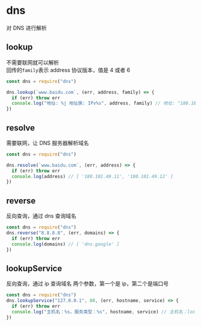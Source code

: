 # dns

对 DNS 进行解析

## lookup

不需要联网就可以解析  
回传的`family`表示 address 协议版本，值是 4 或者 6

```js
const dns = require("dns")

dns.lookup(`www.baidu.com`, (err, address, family) => {
  if (err) throw err
  console.log("地址: %j 地址族: IPv%s", address, family) // 地址: "180.101.49.11" 地址族: IPv4
})
```

## resolve

需要联网，让 DNS 服务器解析域名

```js
const dns = require("dns")

dns.resolve(`www.baidu.com`, (err, address) => {
  if (err) throw err
  console.log(address) // [ '180.101.49.11', '180.101.49.12' ]
})
```

## reverse

反向查询，通过 dns 查询域名

```js
const dns = require("dns")
dns.reverse("8.8.8.8", (err, domains) => {
  if (err) throw err
  console.log(domains) // [ 'dns.google' ]
})
```

## lookupService

反向查询，通过 ip 查询域名
两个参数，第一个是 ip，第二个是端口号

```js
const dns = require("dns")
dns.lookupService("127.0.0.1", 80, (err, hostname, service) => {
  if (err) throw err
  console.log("主机名：%s，服务类型：%s", hostname, service) // 主机名：localhost，服务类型：http
})
```
